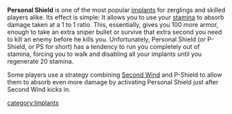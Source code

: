 **Personal Shield** is one of the most popular
[implants](implants.md) for zerglings and skilled players alike.
Its effect is simple: It allows you to use your
[stamina](stamina.md) to absorb damage taken at a 1 to 1 ratio.
This, essentially, gives you 100 more armor, enough to take an extra
sniper bullet or survive that extra second you need to kill an enemy
before he kills you. Unfortunately, Personal Shield (or P-Shield, or PS
for short) has a tendency to run you completely out of stamina, forcing
you to walk and disabling all your implants until you regenerate 20
stamina.

Some players use a strategy combining [Second
Wind](Second_Wind.md) and P-Shield to allow them to absorb even
more damage by activating Personal Shield just after Second Wind kicks
in.

[category:Implants](category:Implants.md)
